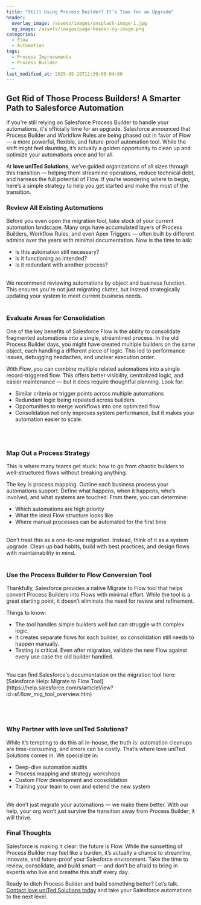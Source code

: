```yaml
---
title: "Still Using Process Builder? It’s Time for an Upgrade"
header:
  overlay_image: /assets/images/unsplash-image-1.jpg
  og_image: /assets/images/page-header-og-image.png
categories:
  - Flow
  - Automation
tags:
  - Process Improvements
  - Process Builder
  - 
last_modified_at: 2025-05-19T11:30:00-04:00
---
```

 
## Get Rid of Those Process Builders! A Smarter Path to Salesforce Automation

If you're still relying on Salesforce Process Builder to handle your automations, it's officially time for an upgrade. Salesforce announced that Process Builder and Workflow Rules are being phased out in favor of Flow — a more powerful, flexible, and future-proof automation tool. While the shift might feel daunting, it’s actually a golden opportunity to clean up and optimize your automations once and for all.

At **love unITed Solutions**, we’ve guided organizations of all sizes through this transition — helping them streamline operations, reduce technical debt, and harness the full potential of Flow. If you’re wondering where to begin, here’s a simple strategy to help you get started and make the most of the transition.

### Review All Existing Automations
Before you even open the migration tool, take stock of your current automation landscape. Many orgs have accumulated layers of Process Builders, Workflow Rules, and even Apex Triggers — often built by different admins over the years with minimal documentation. Now is the time to ask:
* Is this automation still necessary?
* Is it functioning as intended?
* Is it redundant with another process?
<br>
We recommend reviewing automations by object and business function. This ensures you're not just migrating clutter, but instead strategically updating your system to meet current business needs.
<br>
<br>

### Evaluate Areas for Consolidation
One of the key benefits of Salesforce Flow is the ability to consolidate fragmented automations into a single, streamlined process. In the old Process Builder days, you might have created multiple builders on the same object, each handling a different piece of logic. This led to performance issues, debugging headaches, and unclear execution order.

With Flow, you can combine multiple related automations into a single record-triggered flow. This offers better visibility, centralized logic, and easier maintenance — but it does require thoughtful planning. Look for:
* Similar criteria or trigger points across multiple automations
* Redundant logic being repeated across builders
* Opportunities to merge workflows into one optimized flow
* Consolidation not only improves system performance, but it makes your automation easier to scale.
<br>
<br>

### Map Out a Process Strategy
This is where many teams get stuck: how to go from chaotic builders to well-structured flows without breaking anything.

The key is process mapping. Outline each business process your automations support. Define what happens, when it happens, who’s involved, and what systems are touched. From there, you can determine:
* Which automations are high priority
* What the ideal Flow structure looks like
* Where manual processes can be automated for the first time
<br>
Don’t treat this as a one-to-one migration. Instead, think of it as a system upgrade. Clean up bad habits, build with best practices, and design flows with maintainability in mind.
<br>
<br>

### Use the Process Builder to Flow Conversion Tool
Thankfully, Salesforce provides a native Migrate to Flow tool that helps convert Process Builders into Flows with minimal effort. While the tool is a great starting point, it doesn’t eliminate the need for review and refinement.

Things to know:
* The tool handles simple builders well but can struggle with complex logic.
* It creates separate flows for each builder, so consolidation still needs to happen manually.
* Testing is critical. Even after migration, validate the new Flow against every use case the old builder handled.
<br>
You can find Salesforce's documentation on the migration tool here:
[Salesforce Help: Migrate to Flow Tool](https://help.salesforce.com/s/articleView?id=sf.flow_mig_tool_overview.htm)
<br>
<br>
<br>
<br>

### Why Partner with love unITed Solutions?
While it’s tempting to do this all in-house, the truth is: automation cleanups are time-consuming, and errors can be costly. That’s where love unITed Solutions comes in. We specialize in:
* Deep-dive automation audits
* Process mapping and strategy workshops
* Custom Flow development and consolidation
* Training your team to own and extend the new system
<br>
We don’t just migrate your automations — we make them better. With our help, your org won’t just survive the transition away from Process Builder; it will thrive.
<br>

### Final Thoughts
Salesforce is making it clear: the future is Flow. While the sunsetting of Process Builder may feel like a burden, it’s actually a chance to streamline, innovate, and future-proof your Salesforce environment. Take the time to review, consolidate, and build smart — and don’t be afraid to bring in experts who live and breathe this stuff every day.

Ready to ditch Process Builder and build something better? Let’s talk.
[Contact love unITed Solutions today](https://calendar.app.google/KtFfzRHRmS41CmtZ7) and take your Salesforce automations to the next level.
